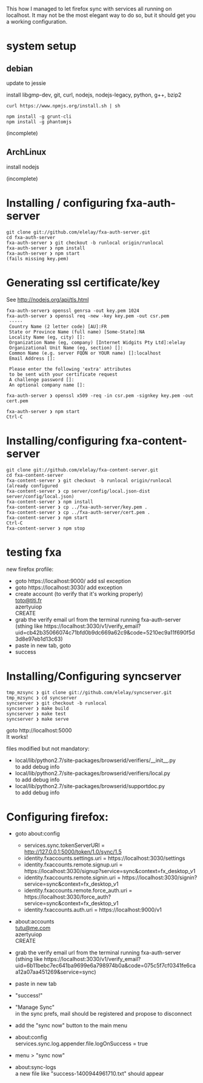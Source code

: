 This how I managed to let firefox sync with services all running on localhost.
It may not be the most elegant way to do so, but it should get you a working 
configuration.

# system setup

## debian
update to jessie

install libgmp-dev, git, curl, nodejs, nodejs-legacy, python, g++, bzip2

    curl https://www.npmjs.org/install.sh | sh

    npm install -g grunt-cli
    npm install -g phantomjs

(incomplete)

## ArchLinux

install nodejs

(incomplete)

# Installing / configuring fxa-auth-server

    git clone git://github.com/elelay/fxa-auth-server.git
    cd fxa-auth-server
    fxa-auth-server ❯ git checkout -b runlocal origin/runlocal
    fxa-auth-server ❯ npm install
    fxa-auth-server ❯ npm start
    (fails missing key.pem) 


# Generating ssl certificate/key
See http://nodejs.org/api/tls.html

    fxa-auth-server❯ openssl genrsa -out key.pem 1024
    fxa-auth-server ❯ openssl req -new -key key.pem -out csr.pem
     -----
     Country Name (2 letter code) [AU]:FR
     State or Province Name (full name) [Some-State]:NA
     Locality Name (eg, city) []:
     Organization Name (eg, company) [Internet Widgits Pty Ltd]:elelay
     Organizational Unit Name (eg, section) []:
     Common Name (e.g. server FQDN or YOUR name) []:localhost
     Email Address []:
     
     Please enter the following 'extra' attributes
     to be sent with your certificate request
     A challenge password []:
     An optional company name []:

    fxa-auth-server ❯ openssl x509 -req -in csr.pem -signkey key.pem -out cert.pem

    fxa-auth-server ❯ npm start
    Ctrl-C















# Installing/configuring fxa-content-server

    git clone git://github.com/elelay/fxa-content-server.git
    cd fxa-content-server
    fxa-content-server ❯ git checkout -b runlocal origin/runlocal
    (already configured
    fxa-content-server ❯ cp server/config/local.json-dist server/config/local.json)
    fxa-content-server ❯ npm install
    fxa-content-server ❯ cp ../fxa-auth-server/key.pem .
    fxa-content-server ❯ cp ../fxa-auth-server/cert.pem .
    fxa-content-server ❯ npm start
    Ctrl-C
    fxa-content-server ❯ npm stop


# testing fxa
new firefox profile:
 - goto https://localhost:9000/ 
   add ssl exception
 - goto https://localhost:3030/ 
   add exception
 - create account (to verify that it's working properly)  
   toto@titi.fr  
   azertyuiop  
   CREATE  
 - grab the verify email url from the terminal running fxa-auth-server  
   (sthing like https://localhost:3030/v1/verify_email?uid=cb42b35066074c71bfd0b9dc669a62c9&code=5210ec9a11f690f5d3d8e97eb1d13c63) 
 - paste in new tab, goto
 - success

# Installing/Configuring syncserver
    tmp_mzsync ❯ git clone git://github.com/elelay/syncserver.git
    tmp_mzsync ❯ cd syncserver
    syncserver ❯ git checkout -b runlocal
    syncserver ❯ make build
    syncserver ❯ make test
    syncserver ❯ make serve

goto http://localhost:5000  
It works!

files modified but not mandatory:
 - local/lib/python2.7/site-packages/browserid/verifiers/\_\_init\_\_.py  
	to add debug info
 - local/lib/python2.7/site-packages/browserid/verifiers/local.py  
	to add debug info
 - local/lib/python2.7/site-packages/browserid/supportdoc.py  
	to add debug info

# Configuring firefox:
- goto about:config
   - services.sync.tokenServerURI = http://127.0.0.1:5000/token/1.0/sync/1.5  
   - identity.fxaccounts.settings.uri = https://localhost:3030/settings  
   - identity.fxaccounts.remote.signup.uri = https://localhost:3030/signup?service=sync&context=fx_desktop_v1   
   - identity.fxaccounts.remote.signin.uri = https://localhost:3030/signin?service=sync&context=fx_desktop_v1  
   - identity.fxaccounts.remote.force_auth.uri = https://localhost:3030/force_auth?service=sync&context=fx_desktop_v1  
   - identity.fxaccounts.auth.uri = https://localhost:9000/v1  

 - about:accounts  
    tutu@me.com  
    azertyuiop  
    CREATE
 - grab the verify email url from the terminal running fxa-auth-server  
 (sthing like https://localhost:3030/v1/verify_email?uid=6b11bebc7ec641ba9699e6a798974b0a&code=075c5f7cf0341fe6caa12a07aa451269&service=sync)
 - paste in new tab
 - "success!"
 - "Manage Sync"  
   in the sync prefs, mail should be registered and propose to disconnect
 - add the "sync now" button to the main menu
 - about:config  
    services.sync.log.appender.file.logOnSuccess = true
 - menu > "sync now"
 - about:sync-logs  
   a new file like "success-1400944961710.txt" should appear